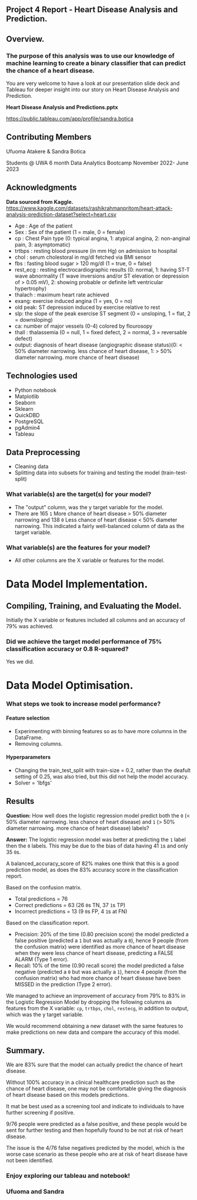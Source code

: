 ## Project 4 Report - Heart Disease Analysis and Prediction.

## Overview.
### The purpose of this analysis was to use our knowledge of machine learning to create a binary classifier that can predict the chance of a heart disease.

You are very welcome to have a look at our presentation slide deck and Tableau for deeper insight into our story on Heart Disease Analysis and Prediction.

**Heart Disease Analysis and Predictions.pptx**

https://public.tableau.com/app/profile/sandra.botica


## Contributing Members 

Ufuoma Atakere & Sandra Botica

Students @ UWA 6 month Data Analytics Bootcamp November 2022- June 2023

## Acknowledgments

**Data sourced from Kaggle.**
https://www.kaggle.com/datasets/rashikrahmanpritom/heart-attack-analysis-prediction-dataset?select=heart.csv

 - Age : Age of the patient
 - Sex : Sex of the patient (1 = male, 0 = female)
 - cp : Chest Pain type (0: typical angina, 1: atypical angina, 2: non-anginal pain, 3: asymptomatic)
 - trtbps : resting blood pressure (in mm Hg) on admission to hospital
 - chol : serum cholestoral in mg/dl fetched via BMI sensor
 - fbs : fasting blood sugar > 120 mg/dl (1 = true, 0 = false)
 - rest_ecg : resting electrocardiographic results (0: normal, 1: having ST-T wave abnormality (T wave inversions and/or ST elevation or depression of > 0.05 mV), 2: showing probable or definite left ventricular hypertrophy)
 - thalach : maximum heart rate achieved
 - exang: exercise induced angina (1 = yes, 0 = no)
 - old peak: ST depression induced by exercise relative to rest
 - slp: the slope of the peak exercise ST segment (0 = unsloping, 1 = flat, 2 = downsloping)
 - ca: number of major vessels (0-4) colored by flourosopy
 - thall : thalassemia (0 = null, 1 = fixed defect, 2 = normal, 3 = reversable defect)
 - output: diagnosis of heart disease (angiographic disease status)(0: < 50% diameter narrowing. less chance of heart disease, 1: > 50% diameter narrowing. more chance of heart disease)

## Technologies used
 - Python notebook
 - Matplotlib
 - Seaborn
 - Sklearn
 - QuickDBD
 - PostgreSQL
 - pgAdmin4
 - Tableau
## Data Preprocessing
 - Cleaning data
 - Splitting data into subsets for training and testing the model (train-test-split)
### What variable(s) are the target(s) for your model?
 - The "output" column, was the y target variable for the model. 
 - There are 165 `1` More chance of heart disease > 50% diameter narrowing and 138 `0` Less chance of heart disease < 50% diameter narrowing. This indicated a fairly well-balanced column of data as the target variable.
### What variable(s) are the features for your model?
 - All other columns are the X variable or features for the model.

# Data Model Implementation.
## Compiling, Training, and Evaluating the Model.
Initially the X variable or features included all columns and an accuracy of 79% was achieved.
### Did we achieve the target model performance of 75% classification accuracy or 0.8 R-squared?
Yes we did.

# Data Model Optimisation.
### What steps we took to increase model performance?
#### Feature selection
 - Experimenting with binning features so as to have more columns in the DataFrame.
 - Removing columns.
#### Hyperparameters
 - Changing the train_test_split with train-size = 0.2, rather than the deafult setting of 0.25, was also tried, but this did not help the model accuracy.
 - Solver = 'lbfgs'

## Results

**Question:** How well does the logistic regression model predict both the `0` (< 50% diameter narrowing. less chance of heart disease) and `1` (> 50% diameter narrowing. more chance of heart disease) labels?

**Answer:** The logistic regression model was better at predicting the `1` label then the `0` labels. This may be due to the bias of data having 41 `1`s and only 35 `0`s. 

A balanced_accuracy_score of 82% makes one think that this is a good prediction model, as does the 83% accuracy score in the classification report.

Based on the confusion matrix.
 - Total predictions = 76
 - Correct predictions = 63 (26 `0`s TN, 37 `1`s TP)
 - Incorrect predictions = 13 (9 `0`s FP, 4 `1`s at FN)

Based on the classification report.
 - Precision: 20% of the time (0.80 precision score) the model predicted a false positive (predicted a `1` but was actually a `0`), hence 9 people (from the confusion matrix) were identified as more chance of heart disease when they were less chance of heart disease, predicting a FALSE ALARM (Type 1 error).
 - Recall: 10% of the time (0.90 recall score) the model predicted a false negative (predicted a `0` but was actually a `1`), hence 4 people (from the confusion matrix) who had more chance of heart disease have been MISSED in the prediction (Type 2 error).

We managed to achieve an improvement of accuracy from 79% to 83% in the Logistic Regression Model by dropping the following columns as features from the X variable: `cp`, `trtbps`, `chol`, `restecg`, in addition to output, which was the y target variable.

We would recommend obtaining a new dataset with the same features to make predictions on new data and compare the accuracy of this model.
## Summary.

We are 83% sure that the model can actually predict the chance of heart disease.

Without 100% accuracy in a clinical healthcare prediction such as the chance of heart disease, one may not be comfortable giving the diagnosis of heart disease based on this models predictions.

It mat be best used as a screening tool and indicate to individuals to have further screening if positive.

9/76 people were predicted as a false positive, and these people would be sent for further testing and then hopefully found to be not at risk of heart disease.

The issue is the 4/76 false negatives predicted by the model, which is the worse case scenario as these people who are at risk of heart disease have not been identified.


### Enjoy exploring our tableau and notebook!
### Ufuoma and Sandra